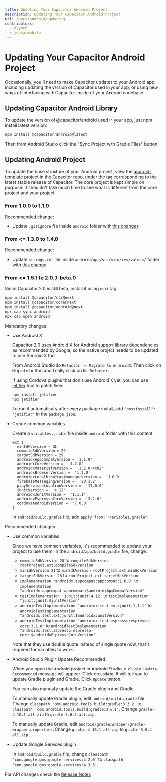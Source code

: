 ```yaml
---
title: Updating Your Capacitor Android Project
description: Updating Your Capacitor Android Project
url: /docs/android/updating
contributors:
  - mlynch
  - jcesarmobile
---
```


# Updating Your Capacitor Android Project

<p class="intro">Occasionally, you'll need to make Capacitor updates to your Android app, including updating the version of Capacitor used in your app, or using new ways of interfacing with Capacitor inside of your Android codebase.</a>

## Updating Capacitor Android Library

To update the version of @capacitor/android used in your app, just npm install latest version:

```bash
npm install @capacitor/android@latest
```

Then from Android Studio click the "Sync Project with Gradle Files" button.

## Updating Android Project

To update the base structure of your Android project, view the [android-template](https://github.com/ionic-team/capacitor/tree/master/android-template) project in the Capacitor repo, under the tag corresponding to the latest stable release of Capacitor. The core project is kept simple on purpose: it shouldn't take much time to see what is different from the core project and your project.

### From 1.0.0 to 1.1.0

Recommended change:

* Update `.gitignore` file inside `android` folder with [this changes](https://github.com/ionic-team/capacitor/commit/e27586780baed231c09f2737bb94a9338aab5a03#diff-15c65f143d85c95277307da1bdd0528e)

### From <= 1.3.0 to 1.4.0

Recommended change:

* Update `strings.xml` file inside `android/app/src/main/res/values/` folder with [this change](https://github.com/ionic-team/capacitor/commit/ed6647b35a8da08d26a7ff13cc9f4fd918b923a0#diff-15c65f143d85c95277307da1bdd0528e)

### From <= 1.5.1 to 2.0.0-beta.0

Since Capacitor 2.0 is still beta, install it using `next` tag

```bash
npm install @capacitor/cli@next
npm install @capacitor/core@next
npm install @capacitor/android@next
npx cap sync android
npx cap open android
```

Mandatory changes:

* Use Android X

  Capacitor 2.0 uses Android X for Android support library dependencies as recommended by Google, so the native project needs to be updated to use Android X too.

  From Android Studio do `Refactor -> Migrate to AndroidX`. Then click on `Migrate` button and finally click on `Do Refactor`.

  If using Cordova plugins that don't use Android X yet, you can use [jetifier](https://www.npmjs.com/package/jetifier) tool to patch them.

  ```bash
  npm install jetifier
  npx jetifier
  ```

  To run it automatically after every package install, add `"postinstall": "jetifier"` in the `package.json`.

* Create common variables

  Create a `variables.gradle` file inside `android` folder with this content

  ```
  ext {
    minSdkVersion = 21
    compileSdkVersion = 29
    targetSdkVersion = 29
    androidxAppCompatVersion = '1.1.0'
    androidxCoreVersion =  '1.2.0'
    androidxMaterialVersion =  '1.1.0-rc02'
    androidxBrowserVersion =  '1.2.0'
    androidxLocalbroadcastmanagerVersion =  '1.0.0'
    firebaseMessagingVersion =  '20.1.2'
    playServicesLocationVersion =  '17.0.0'
    junitVersion =  '4.12'
    androidxJunitVersion =  '1.1.1'
    androidxEspressoCoreVersion =  '3.2.0'
    cordovaAndroidVersion =  '7.0.0'
  }
  ```

  In `android/build.gradle` file, add `apply from: "variables.gradle"`


Recommended changes:

* Use common variables

  Since we have common variables, it's recommended to update your project to use them. In the `android/app/build.gradle` file, change:
  - `compileSdkVersion 28` to `compileSdkVersion rootProject.ext.compileSdkVersion`
  - `minSdkVersion 21` to `minSdkVersion rootProject.ext.minSdkVersion`
  - `targetSdkVersion 28` to `rootProject.ext.targetSdkVersion`
  - `implementation 'androidx.appcompat:appcompat:1.0.0'` to `implementation "androidx.appcompat:appcompat:$androidxAppCompatVersion"`
  - `testImplementation 'junit:junit:4.12'` to `testImplementation "junit:junit:$junitVersion"`
  - `androidTestImplementation 'androidx.test.ext:junit:1.1.1'` to `androidTestImplementation "androidx.test.ext:junit:$androidxJunitVersion"`
  - `androidTestImplementation 'androidx.test.espresso:espresso-core:3.1.0'` to `androidTestImplementation "androidx.test.espresso:espresso-core:$androidxEspressoCoreVersion"`

  Note that they use double quote instead of single quote now, that's required for variables to work.

* Android Studio Plugin Update Recommended

  When you open the Android project in Android Studio, a `Plugin Update Recommended` message will appear. Click on `update`. It will tell you to update Gradle plugin and Gradle. Click `Update` button.

  You can also manually update the Gradle plugin and Gradle.
  
  To manually update Gradle plugin, edit `android/build.gradle` file. Change `classpath 'com.android.tools.build:gradle:3.3.2'` to `classpath 'com.android.tools.build:gradle:3.6.1'`. Change `gradle-4.10.1-all.zip` to `gradle-5.6.4-all.zip`.

  To manually update Gradle, edit `android/gradle/wrapper/gradle-wrapper.properties`. Change `gradle-4.10.1-all.zip` to `gradle-5.6.4-all.zip`.

* Update Google Services plugin

  In `android/build.gradle` file, change `classpath 'com.google.gms:google-services:4.2.0'` to `classpath 'com.google.gms:google-services:4.3.3'`.

For API changes check the [Release Notes](https://github.com/ionic-team/capacitor/releases/tag/2.0.0-beta.0)